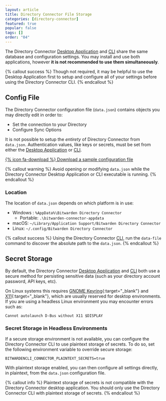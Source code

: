 ```yaml
---
layout: article
title: Directory Connector File Storage
categories: [directory-connector]
featured: true
popular: false
tags: []
order: "04"
---
```


The Directory Connector [Desktop Application]({{site.baseurl}}/article/directory-sync-desktop/) and [CLI]({{site.baseurl}}/article/directory-sync-cli/) share the same database and configuration settings. You may install and use both applications, however **it is not recommended to use them simultaneously**.

{% callout success %}
Though not required, it may be helpful to use the Desktop Application first to setup and configure all of your settings before using the Directory Connector CLI.
{% endcallout %}

## Config File

The Directory Connector configuration file (`data.json`) contains objects you may directly edit in order to:
- Set the connection to your Directory
- Configure Sync Options

It is not possible to setup the *entirety* of Directory Connector from `data.json`. Authentication values, like keys or secrets, must be set from either the [Desktop Application]({{site.baseurl}}/article/directory-sync-desktop/) or [CLI]({{site.baseurl}}/article/directory-sync-cli/).

[{% icon fa-download %} Download a sample configuration file]({{site.baseurl}}/article/files/data.json)

{% callout warning %}
Avoid opening or modifying `data.json` while the Directory Connector Desktop Application or CLI executable is running.
{% endcallout %}

### Location

The location of `data.json` depends on which platform is in use:

- Windows : `%AppData%\Bitwarden Directory Connector`
  - Portable: `.\bitwarden-connector-appdata`
- macOS: `~/Library/Application Support/Bitwarden Directory Connector`
- Linux: `~/.config/Bitwarden Directory Connector`

{% callout success %}
Using the Directory Connector [CLI]({{site.baseurl}}/article/directory-sync-cli/), run the `data-file` command to discover the absolute path to the `data.json`.
{% endcallout %}


## Secret Storage

By default, the Directory Connector [Desktop Application]({{site.baseurl}}/article/directory-sync-desktop/) and [CLI]({{site.baseurl}}/article/directory-sync-cli/) both use a secure method for persisting sensitive data (such as your directory account password, API keys, etc).

On Linux systems this requires [GNOME Keyring](https://wiki.archlinux.org/index.php/GNOME/Keyring){:target="\_blank"} and [X11](https://en.wikipedia.org/wiki/X_Window_System){:target="\_blank"}, which are usually reserved for desktop environments. If you are using a headless Linux environment you may encounter errors such as:
```
Cannot autolaunch D-Bus without X11 $DISPLAY
```
### Secret Storage in Headless Environments

If a secure storage environment is not available, you can configure the Directory Connector CLI to use plaintext storage of secrets. To do so, set the following environment variable to override secure storage:
```
BITWARDENCLI_CONNECTOR_PLAINTEXT_SECRETS=true
```

With plaintext storage enabled, you can then configure all settings directly, in plaintext, from the `data.json` configuration file.

{% callout info %}
Plaintext storage of secrets is not compatible with the Directory Connector desktop application. You should only use the Directory Connector CLI with plaintext storage of secrets.
{% endcallout %}
